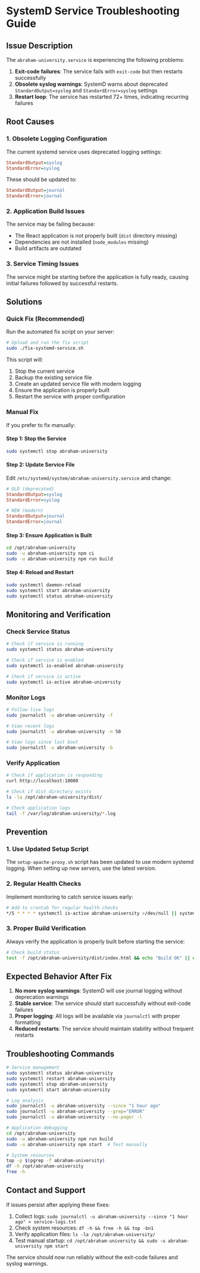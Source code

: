 # SystemD Service Troubleshooting Guide

## Issue Description

The `abraham-university.service` is experiencing the following problems:

1. **Exit-code failures**: The service fails with `exit-code` but then restarts successfully
2. **Obsolete syslog warnings**: SystemD warns about deprecated `StandardOutput=syslog` and `StandardError=syslog` settings
3. **Restart loop**: The service has restarted 72+ times, indicating recurring failures

## Root Causes

### 1. Obsolete Logging Configuration

The current systemd service uses deprecated logging settings:
```ini
StandardOutput=syslog
StandardError=syslog
```

These should be updated to:
```ini
StandardOutput=journal
StandardError=journal
```

### 2. Application Build Issues

The service may be failing because:
- The React application is not properly built (`dist` directory missing)
- Dependencies are not installed (`node_modules` missing)
- Build artifacts are outdated

### 3. Service Timing Issues

The service might be starting before the application is fully ready, causing initial failures followed by successful restarts.

## Solutions

### Quick Fix (Recommended)

Run the automated fix script on your server:

```bash
# Upload and run the fix script
sudo ./fix-systemd-service.sh
```

This script will:
1. Stop the current service
2. Backup the existing service file
3. Create an updated service file with modern logging
4. Ensure the application is properly built
5. Restart the service with proper configuration

### Manual Fix

If you prefer to fix manually:

#### Step 1: Stop the Service
```bash
sudo systemctl stop abraham-university
```

#### Step 2: Update Service File
Edit `/etc/systemd/system/abraham-university.service` and change:
```ini
# OLD (deprecated)
StandardOutput=syslog
StandardError=syslog

# NEW (modern)
StandardOutput=journal
StandardError=journal
```

#### Step 3: Ensure Application is Built
```bash
cd /opt/abraham-university
sudo -u abraham-university npm ci
sudo -u abraham-university npm run build
```

#### Step 4: Reload and Restart
```bash
sudo systemctl daemon-reload
sudo systemctl start abraham-university
sudo systemctl status abraham-university
```

## Monitoring and Verification

### Check Service Status
```bash
# Check if service is running
sudo systemctl status abraham-university

# Check if service is enabled
sudo systemctl is-enabled abraham-university

# Check if service is active
sudo systemctl is-active abraham-university
```

### Monitor Logs
```bash
# Follow live logs
sudo journalctl -u abraham-university -f

# View recent logs
sudo journalctl -u abraham-university -n 50

# View logs since last boot
sudo journalctl -u abraham-university -b
```

### Verify Application
```bash
# Check if application is responding
curl http://localhost:10000

# Check if dist directory exists
ls -la /opt/abraham-university/dist/

# Check application logs
tail -f /var/log/abraham-university/*.log
```

## Prevention

### 1. Use Updated Setup Script

The `setup-apache-proxy.sh` script has been updated to use modern systemd logging. When setting up new servers, use the latest version.

### 2. Regular Health Checks

Implement monitoring to catch service issues early:

```bash
# Add to crontab for regular health checks
*/5 * * * * systemctl is-active abraham-university >/dev/null || systemctl restart abraham-university
```

### 3. Proper Build Verification

Always verify the application is properly built before starting the service:

```bash
# Check build status
test -f /opt/abraham-university/dist/index.html && echo "Build OK" || echo "Build MISSING"
```

## Expected Behavior After Fix

1. **No more syslog warnings**: SystemD will use journal logging without deprecation warnings
2. **Stable service**: The service should start successfully without exit-code failures
3. **Proper logging**: All logs will be available via `journalctl` with proper formatting
4. **Reduced restarts**: The service should maintain stability without frequent restarts

## Troubleshooting Commands

```bash
# Service management
sudo systemctl status abraham-university
sudo systemctl restart abraham-university
sudo systemctl stop abraham-university
sudo systemctl start abraham-university

# Log analysis
sudo journalctl -u abraham-university --since "1 hour ago"
sudo journalctl -u abraham-university --grep="ERROR"
sudo journalctl -u abraham-university --no-pager -l

# Application debugging
cd /opt/abraham-university
sudo -u abraham-university npm run build
sudo -u abraham-university npm start  # Test manually

# System resources
top -p $(pgrep -f abraham-university)
df -h /opt/abraham-university
free -h
```

## Contact and Support

If issues persist after applying these fixes:

1. Collect logs: `sudo journalctl -u abraham-university --since "1 hour ago" > service-logs.txt`
2. Check system resources: `df -h && free -h && top -bn1`
3. Verify application files: `ls -la /opt/abraham-university/`
4. Test manual startup: `cd /opt/abraham-university && sudo -u abraham-university npm start`

The service should now run reliably without the exit-code failures and syslog warnings.